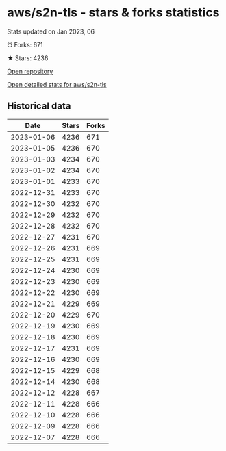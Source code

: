 # aws/s2n-tls - stars & forks statistics

Stats updated on Jan 2023, 06

☋ Forks: 671

★ Stars: 4236

[Open repository](https://github.com/aws/s2n-tls)

[Open detailed stats for aws/s2n-tls](https://reviewgithub.com/rep/aws/s2n-tls)

## Historical data
| Date | Stars | Forks |
|------|-------|-------|
| 2023-01-06 | 4236 | 671 | 
| 2023-01-05 | 4236 | 670 | 
| 2023-01-03 | 4234 | 670 | 
| 2023-01-02 | 4234 | 670 | 
| 2023-01-01 | 4233 | 670 | 
| 2022-12-31 | 4233 | 670 | 
| 2022-12-30 | 4232 | 670 | 
| 2022-12-29 | 4232 | 670 | 
| 2022-12-28 | 4232 | 670 | 
| 2022-12-27 | 4231 | 670 | 
| 2022-12-26 | 4231 | 669 | 
| 2022-12-25 | 4231 | 669 | 
| 2022-12-24 | 4230 | 669 | 
| 2022-12-23 | 4230 | 669 | 
| 2022-12-22 | 4230 | 669 | 
| 2022-12-21 | 4229 | 669 | 
| 2022-12-20 | 4229 | 670 | 
| 2022-12-19 | 4230 | 669 | 
| 2022-12-18 | 4230 | 669 | 
| 2022-12-17 | 4231 | 669 | 
| 2022-12-16 | 4230 | 669 | 
| 2022-12-15 | 4229 | 668 | 
| 2022-12-14 | 4230 | 668 | 
| 2022-12-12 | 4228 | 667 | 
| 2022-12-11 | 4228 | 666 | 
| 2022-12-10 | 4228 | 666 | 
| 2022-12-09 | 4228 | 666 | 
| 2022-12-07 | 4228 | 666 | 

